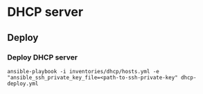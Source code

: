 # DHCP server

## Deploy

### Deploy DHCP server

`ansible-playbook -i inventories/dhcp/hosts.yml -e "ansible_ssh_private_key_file=<path-to-ssh-private-key" dhcp-deploy.yml`
